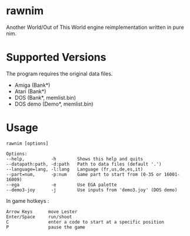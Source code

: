 # rawnim

Another World/Out of This World engine reimplementation written in pure nim.

# Supported Versions

The program requires the original data files.

* Amiga (Bank*)
* Atari (Bank*)
* DOS (Bank*, memlist.bin)
* DOS demo (Demo*, memlist.bin)

# Usage

    rawnim [options]

    Options:  
    --help,          -h        Shows this help and quits
    --datapath:path, -d:path   Path to data files (default '.')
    --language=lang, -l:lang   Language (fr,us,de,es,it)
    --part=num,      -p:num    Game part to start from (0-35 or 16001-16009)
    --ega            -e        Use EGA palette
    --demo3-joy      -j        Use inputs from 'demo3.joy' (DOS demo)

In game hotkeys :

    Arrow Keys      move Lester
    Enter/Space     run/shoot
    C               enter a code to start at a specific position
    P               pause the game